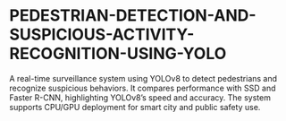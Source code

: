 # PEDESTRIAN-DETECTION-AND-SUSPICIOUS-ACTIVITY-RECOGNITION-USING-YOLO
A real-time surveillance system using YOLOv8 to detect pedestrians and recognize suspicious behaviors. It compares performance with SSD and Faster R-CNN, highlighting YOLOv8’s speed and accuracy. The system supports CPU/GPU deployment for smart city and public safety use.
